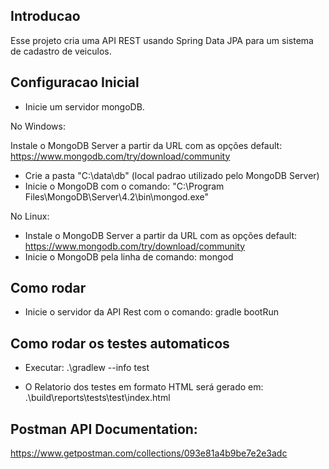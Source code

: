 ## Introducao
Esse projeto cria uma API REST usando Spring Data JPA para um sistema de cadastro de veiculos.

## Configuracao Inicial
* Inicie um servidor mongoDB.

No Windows:

Instale o MongoDB Server a partir da URL com as opções default: https://www.mongodb.com/try/download/community
- Crie a pasta "C:\data\db" (local padrao utilizado pelo MongoDB Server)
- Inicie o MongoDB com o comando: "C:\Program Files\MongoDB\Server\4.2\bin\mongod.exe"

No Linux:

- Instale o MongoDB Server a partir da URL com as opções default: https://www.mongodb.com/try/download/community
- Inicie o MongoDB pela linha de comando: mongod

## Como rodar
* Inicie o servidor da API Rest com o comando: gradle bootRun

## Como rodar os testes automaticos

- Executar:  .\gradlew --info test

- O Relatorio dos testes em formato HTML será gerado em: .\build\reports\tests\test\index.html

## Postman API Documentation:
https://www.getpostman.com/collections/093e81a4b9be7e2e3adc
